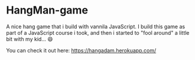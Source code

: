 # HangMan-game
A nice hang game that i build with vannila JavaScript. I build this game as part of a JavaScript course i took, and then i started to "fool around" a little bit with my kid... 😄

You can check it out here: https://hangadam.herokuapp.com/
